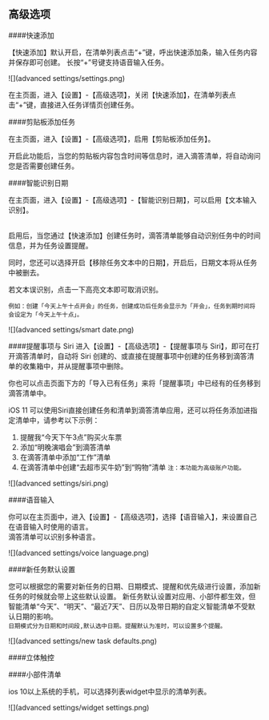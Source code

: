 ## 高级选项

####快速添加

【快速添加】默认开启，在清单列表点击“+”键，呼出快速添加条，输入任务内容并保存即可创建。
长按“+”号键支持语音输入任务。

![](advanced settings/settings.png)

在主页面，进入【设置】-【高级选项】，关闭【快速添加】，在清单列表点击“+”键，直接进入任务详情页创建任务。

####剪贴板添加任务

在主页面，进入【设置】-【高级选项】，启用【剪贴板添加任务】。

开启此功能后，当您的剪贴板内容包含时间等信息时，进入滴答清单，将自动询问您是否需要创建任务。


####智能识别日期

在主页面，进入【设置】-【高级选项】-【智能识别日期】，可以启用【文本输入识别】。

<br>启用后，当您通过【快速添加】创建任务时，滴答清单能够自动识别任务中的时间信息，并为任务设置提醒。

同时，您还可以选择开启【移除任务文本中的日期】，开启后，日期文本将从任务中被删去。

若文本误识别，点击一下高亮文本即可取消识别。

`例如：创建「今天上午十点开会」的任务，创建成功后任务会显示为「开会」，任务到期时间将会设定为「今天上午十点」。`

![](advanced settings/smart date.png)

####提醒事项与 Siri 
进入【设置】-【高级选项】-【提醒事项与 Siri】，即可在打开滴答清单时，自动将 Siri 创建的、或直接在提醒事项中创建的任务移到滴答清单的收集箱中，并从提醒事项中删除。  

你也可以点击页面下方的「导入已有任务」来将「提醒事项」中已经有的任务移到滴答清单中。

iOS 11 可以使用Siri直接创建任务和清单到滴答清单应用，还可以将任务添加进指定清单中，请参考以下示例：
1.    提醒我“今天下午3点”购买火车票
2.    添加“明晚演唱会”到滴答清单
3.    在滴答清单中添加“工作”清单
4.    在滴答清单中创建“去超市买牛奶”到“购物”清单
`注：本功能为高级账户功能。`

![](advanced settings/siri.png)

####语音输入

你可以在主页面中，进入【设置】-【高级选项】，选择【语音输入】，来设置自己在语音输入时使用的语言。  
滴答清单可以识别多种语言。

![](advanced settings/voice language.png)

####新任务默认设置

您可以根据您的需要对新任务的日期、日期模式、提醒和优先级进行设置，添加新任务的时候就会带上这些默认设置。
新任务默认设置对应用、小部件都生效，但智能清单“今天”、“明天”、“最近7天”、日历以及带日期的自定义智能清单不受默认日期的影响。
<br>`日期模式分为日期和时间段,默认选中日期。提醒默认为准时，可以设置多个提醒。`

![](advanced settings/new task defaults.png)

####立体触控

####小部件清单

ios 10以上系统的手机，可以选择列表widget中显示的清单列表。

![](advanced settings/widget settings.png)
